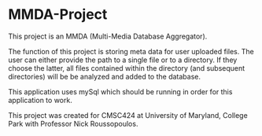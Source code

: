 # MMDA-Project

This project is an MMDA (Multi-Media Database Aggregator).

The function of this project is storing meta data for user uploaded files. 
The user can either provide the path to a single file or to a directory.
If they choose the latter, all files contained within the directory
(and subsequent directories) will be be analyzed and added to the database.

This application uses mySql which should be running in order for this
application to work.

This project was created for CMSC424 at University of Maryland, College Park
with Professor Nick Roussopoulos.
